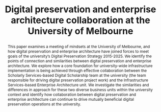 ---
abstract: This paper examines a meeting of mindsets at the University of Melbourne,
  and how digital preservation and enterprise architecture have joined forces to meet
  goals of the university’s Digital Preservation Strategy 2015-2025. We identify the
  points of connection and similarities between digital preservation and enterprise
  architecture. We explore how a core foundation for university-wide infrastructure
  implementation is being achieved through effective collaboration between the Scholarly
  Services-based Digital Scholarship team at the university (the team responsible
  for driving digital preservation project work) and the Infrastructure Services-based
  Enterprise Architecture unit. We investigate the similarities and differences in
  approach for these two diverse business units within the university context and
  identify how collaboration between digital preservation and enterprise architecture
  can continue to drive mutually beneficial digital preservation operations at the
  university.
creators:
- Turner, Sean
- Winton, Lyle
- Weatherburn, Jaye
date: null
document_url: https://services.phaidra.univie.ac.at/api/object/o:1081725/download
grand_parent: iPRES
institutions: []
keywords: []
landing_page_url: https://phaidra.univie.ac.at/o:1081725
language: eng
layout: publication
license: CC BY 4.0 International
notes_url: null
parent: iPRES 2019
presentation_url: null
publication_type: paper
size: 568897
source_name: iPRES
title: 'Digital preservation and enterprise architecture collaboration at the University
  of Melbourne '
year: 2019
---